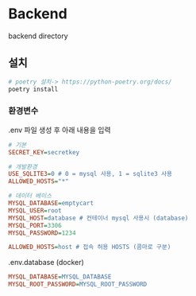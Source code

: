 # Backend

backend directory


## 설치

```python
# poetry 설치-> https://python-poetry.org/docs/
poetry install

```

### 환경변수

.env 파일 생성 후 아래 내용을 입력

```ini
# 기본
SECRET_KEY=secretkey

# 개발환경
USE_SQLITE3=0 # 0 = mysql 사용, 1 = sqlite3 사용
ALLOWED_HOSTS="*"

# 데이터 베이스
MYSQL_DATABASE=emptycart
MYSQL_USER=root
MYSQL_HOST=database # 컨테이너 mysql 사용시 (database) 
MYSQL_PORT=3306
MYSQL_PASSWORD=1234

ALLOWED_HOSTS=host # 접속 허용 HOSTS (콤마로 구분)
```

.env.database (docker)

```ini
MYSQL_DATABASE=MYSQL_DATABASE  
MYSQL_ROOT_PASSWORD=MYSQL_ROOT_PASSWORD
```
